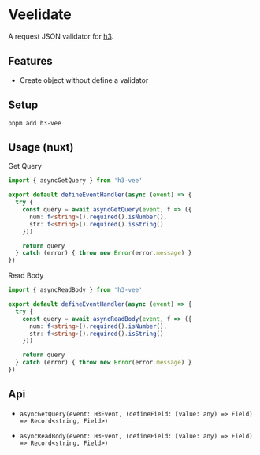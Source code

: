 # Veelidate

A request JSON validator for [h3](https://github.com/unjs/h3).

## Features

- Create object without define a validator

## Setup

```
pnpm add h3-vee
```

## Usage (nuxt)

Get Query

```ts server/api/*.get.ts
import { asyncGetQuery } from 'h3-vee'

export default defineEventHandler(async (event) => {
  try {
    const query = await asyncGetQuery(event, f => ({
      num: f<string>().required().isNumber(),
      str: f<string>().required().isString()
    }))

    return query
  } catch (error) { throw new Error(error.message) }
})
```

Read Body

```ts server/api/*.post.ts
import { asyncReadBody } from 'h3-vee'

export default defineEventHandler(async (event) => {
  try {
    const query = await asyncReadBody(event, f => ({
      num: f<string>().required().isNumber(),
      str: f<string>().required().isString()
    }))

    return query
  } catch (error) { throw new Error(error.message) }
})
```

## Api

- `asyncGetQuery(event: H3Event, (defineField: (value: any) => Field) => Record<string, Field>)`

- `asyncReadBody(event: H3Event, (defineField: (value: any) => Field) => Record<string, Field>)`

